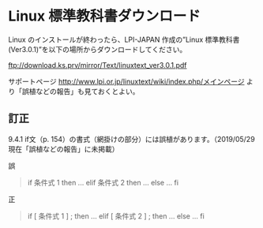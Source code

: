 # Linux 標準教科書ダウンロード

Linux のインストールが終わったら、LPI-JAPAN 作成の”Linux 標準教科書 (Ver3.0.1)”を以下の場所からダウンロードしてください。

ftp://download.ks.prv/mirror/Text/linuxtext_ver3.0.1.pdf

サポートページ http://www.lpi.or.jp/linuxtext/wiki/index.php/メインページ より「誤植などの報告」も見ておくとよい。


## 訂正
9.4.1 if文（p. 154）の書式（網掛けの部分）には誤植があります。（2019/05/29現在「誤植などの報告」に未掲載）

誤
>if 条件式 1 then ... elif 条件式 2 then ... else ... fi

正
>if [ 条件式 1 ] ; then ... elif [ 条件式 2 ] ; then ... else ... fi
